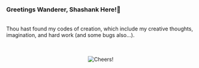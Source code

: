 ### Greetings Wanderer, Shashank Here!👋
<br>
Thou hast found my codes of creation, which include my creative thoughts, imagination, and hard work (and some bugs also...). <br><br><br>

<div align="center">
  
![Cheers!](https://media.giphy.com/media/u4CY9BW4umAfu/giphy.gif)

</div>
